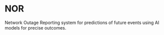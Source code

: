 # NOR
Network Outage Reporting system for predictions of future events using AI models for precise outcomes.
